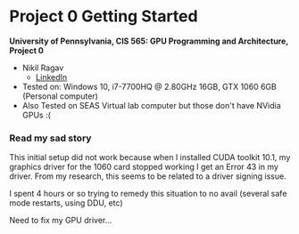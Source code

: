 Project 0 Getting Started
====================

**University of Pennsylvania, CIS 565: GPU Programming and Architecture, Project 0**

* Nikil Ragav
  * [LinkedIn](https://www.linkedin.com/in/nikil-ragav/)
* Tested on: Windows 10, i7-7700HQ @ 2.80GHz 16GB, GTX 1060 6GB (Personal computer)
* Also Tested on SEAS Virtual lab computer but those don't have NVidia GPUs :(

### Read my sad story

This initial setup did not work because when I installed CUDA toolkit 10.1, my graphics driver for the 1060 card stopped working
I get an Error 43 in my driver. From my research, this seems to be related to a driver signing issue.

I spent 4 hours or so trying to remedy this situation to no avail (several safe mode restarts, using DDU, etc)

Need to fix my GPU driver...